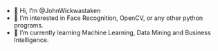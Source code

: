- 👋 Hi, I’m @JohnWickwastaken
- 👀 I’m interested in Face Recognition, OpenCV, or any other python programs. 
- 🌱 I’m currently learning Machine Learning, Data Mining and Business Intelligence.

<!---
JohnWickwastaken/JohnWickwastaken is a ✨ special ✨ repository because its `README.md` (this file) appears on your GitHub profile.
You can click the Preview link to take a look at your changes.
--->
